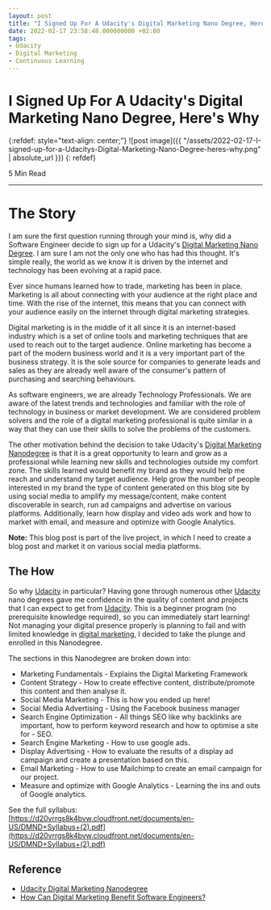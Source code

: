 ```yaml
---
layout: post
title: "I Signed Up For A Udacity's Digital Marketing Nano Degree, Here's Why!"
date: 2022-02-17 23:58:48.000000000 +02:00
tags:
- Udacity
- Digital Marketing
- Continuous Learning
---
```

# I Signed Up For A Udacity's Digital Marketing Nano Degree, Here's Why

{:refdef: style="text-align: center;"}
![post image]({{ "/assets/2022-02-17-I-signed-up-for-a-Udacitys-Digital-Marketing-Nano-Degree-heres-why.png" | absolute_url }})
{: refdef}

5 Min Read

---

# The Story

I am sure the first question running through your mind is, why did a Software Engineer decide to sign up for a Udacity's [Digital Marketing Nano Degree](https://imp.i115008.net/do3X5K). I am sure I am not the only one who has had this thought. It's simple really, the world as we know it is driven by the internet and technology has been evolving at a rapid pace.

Ever since humans learned how to trade, marketing has been in place. Marketing is all about connecting with your audience at the right place and time. With the rise of the internet, this means that you can connect with your audience easily on the internet through digital marketing strategies.

Digital marketing is in the middle of it all since it is an internet-based industry which is a set of online tools and marketing techniques that are used to reach out to the target audience. Online marketing has become a part of the modern business world and it is a very important part of the business strategy. It is the sole source for companies to generate leads and sales as they are already well aware of the consumer's pattern of purchasing and searching behaviours.

As software engineers, we are already Technology Professionals. We are aware of the latest trends and technologies and familiar with the role of technology in business or market development. We are considered problem solvers and the role of a digital marketing professional is quite similar in a way that they can use their skills to solve the problems of the customers.

The other motivation behind the decision to take Udacity's [Digital Marketing Nanodegree](https://imp.i115008.net/do3X5K) is that it is a great opportunity to learn and grow as a professional while learning new skills and technologies outside my comfort zone. The skills learned would benefit my brand as they would help me reach and understand my target audience. Help grow the number of people interested in my brand the type of content generated on this blog site by using social media to amplify my message/content, make content discoverable in search, run ad campaigns and advertise on various platforms. Additionally, learn how display and video ads work and how to market with email, and measure and optimize with Google Analytics.

**Note:** This blog post is part of the live project, in which I need to create a blog post and market it on various social media platforms.

## The How

So why [Udacity](https://www.udacity.com/) in particular? Having gone through numerous other [Udacity](https://www.udacity.com/) nano degrees gave me confidence in the quality of content and projects that I can expect to get from [Udacity](https://www.udacity.com/). This is a beginner program (no prerequisite knowledge required), so you can immediately start learning! Not managing your digital presence properly is planning to fail and with limited knowledge in [digital marketing](https://imp.i115008.net/do3X5K), I decided to take the plunge and enrolled in this Nanodegree.

The sections in this Nanodegree are broken down into:

- Marketing Fundamentals - Explains the Digital Marketing Framework
- Content Strategy - How to create effective content, distribute/promote this content and then analyse it.
- Social Media Marketing - This is how you ended up here!
- Social Media Advertising - Using the Facebook business manager
- Search Engine Optimization - All things SEO like why backlinks are important, how to perform keyword research and how to optimise a site for - SEO.
- Search Engine Marketing - How to use google ads.
- Display Advertising - How to evaluate the results of a display ad campaign and create a presentation based on this.
- Email Marketing - How to use Mailchimp to create an email campaign for our project.
- Measure and optimize with Google Analytics - Learning the ins and outs of Google analytics.

See the full syllabus: [https://d20vrrgs8k4bvw.cloudfront.net/documents/en-US/DMND+Syllabus+(2).pdf](https://d20vrrgs8k4bvw.cloudfront.net/documents/en-US/DMND+Syllabus+(2).pdf)

## Reference

- [Udacity Digital Marketing Nanodegree](https://imp.i115008.net/do3X5K)
- [How Can Digital Marketing Benefit Software Engineers?](https://digiperform.com/how-can-digital-marketing-benefit-software-engineers)
